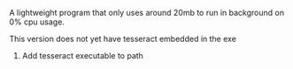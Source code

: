 A lightweight program that only uses around 20mb to run in background on 0% cpu usage.

This version does not yet have tesseract embedded in the exe

1. Add tesseract executable to path